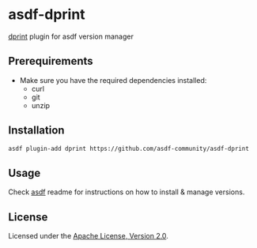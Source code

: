 # asdf-dprint

[dprint](https://dprint.dev) plugin for asdf version manager

## Prerequirements

- Make sure you have the required dependencies installed:
  - curl
  - git
  - unzip

## Installation

```bash
asdf plugin-add dprint https://github.com/asdf-community/asdf-dprint
```

## Usage

Check [asdf](https://github.com/asdf-vm/asdf) readme for instructions on how to
install & manage versions.

## License

Licensed under the
[Apache License, Version 2.0](https://www.apache.org/licenses/LICENSE-2.0).
